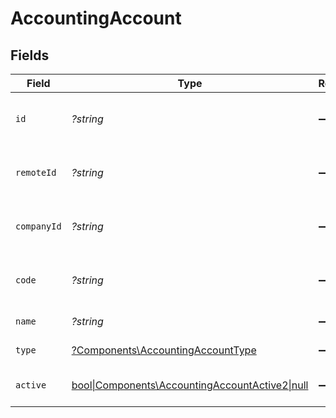 # AccountingAccount


## Fields

| Field                                                                                               | Type                                                                                                | Required                                                                                            | Description                                                                                         | Example                                                                                             |
| --------------------------------------------------------------------------------------------------- | --------------------------------------------------------------------------------------------------- | --------------------------------------------------------------------------------------------------- | --------------------------------------------------------------------------------------------------- | --------------------------------------------------------------------------------------------------- |
| `id`                                                                                                | *?string*                                                                                           | :heavy_minus_sign:                                                                                  | Unique identifier                                                                                   | 8187e5da-dc77-475e-9949-af0f1fa4e4e3                                                                |
| `remoteId`                                                                                          | *?string*                                                                                           | :heavy_minus_sign:                                                                                  | Provider's unique identifier                                                                        | 8187e5da-dc77-475e-9949-af0f1fa4e4e3                                                                |
| `companyId`                                                                                         | *?string*                                                                                           | :heavy_minus_sign:                                                                                  | ID of the company this account belongs to                                                           | company_123                                                                                         |
| `code`                                                                                              | *?string*                                                                                           | :heavy_minus_sign:                                                                                  | External system's account code/number                                                               | 4000                                                                                                |
| `name`                                                                                              | *?string*                                                                                           | :heavy_minus_sign:                                                                                  | Name of the account                                                                                 | Cash                                                                                                |
| `type`                                                                                              | [?Components\AccountingAccountType](../../Models/Components/AccountingAccountType.md)               | :heavy_minus_sign:                                                                                  | Type of account                                                                                     |                                                                                                     |
| `active`                                                                                            | [bool\|Components\AccountingAccountActive2\|null](../../Models/Components/AccountingAccountActive.md) | :heavy_minus_sign:                                                                                  | Whether the account is active                                                                       | true                                                                                                |